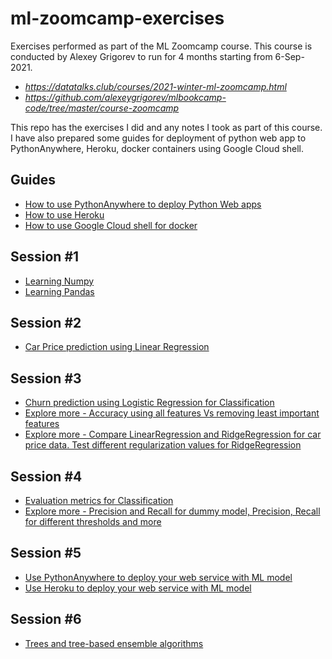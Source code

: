 # ml-zoomcamp-exercises

Exercises performed as part of the ML Zoomcamp course. This course is conducted by Alexey Grigorev to run for 4 months starting from 6-Sep-2021.

* *https://datatalks.club/courses/2021-winter-ml-zoomcamp.html*
* *https://github.com/alexeygrigorev/mlbookcamp-code/tree/master/course-zoomcamp*

This repo has the exercises I did and any notes I took as part of this course. I have also prepared some guides for deployment of python web app to PythonAnywhere, Heroku, docker containers using Google Cloud shell.

## Guides

* [How to use PythonAnywhere to deploy Python Web apps](./how-to-use-pythonanywhere.md)
* [How to use Heroku](./how-to-use-heroku.md)
* [How to use Google Cloud shell for docker](./how-to-use-google-cloud-shell-for-docker.md)

## Session #1

* [Learning Numpy](./week1/week1-learn-numpy.ipynb)
* [Learning Pandas](./week1/week1-learn-pandas.ipynb)

## Session #2

* [Car Price prediction using Linear Regression](./week2/week2-car-price-prediction-linear-regression.ipynb)


## Session #3

* [Churn prediction using Logistic Regression for Classification](./week3/week3-churn-prediction-classification.ipynb)
* [Explore more - Accuracy using all features Vs removing least important features](./week3/week3-explore-more-1.ipynb)
* [Explore more - Compare LinearRegression and RidgeRegression for car price data. Test different regularization values for RidgeRegression](./week3/week3-explore-more-2.ipynb)

## Session #4
* [Evaluation metrics for Classification](./week4/week4-evaluation-metrics.ipynb)
* [Explore more - Precision and Recall for dummy model, Precision, Recall for different thresholds and more](./week4/week4-explore-more-1.ipynb)


## Session #5
* [Use PythonAnywhere to deploy your web service with ML model](how-to-use-pythonanywhere.md)
* [Use Heroku to deploy your web service with ML model](how-to-use-heroku.md)


## Session #6
* [Trees and tree-based ensemble algorithms](./week6/week6-trees.ipynb)
